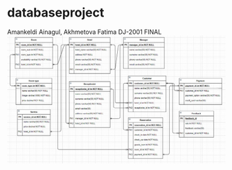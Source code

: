 # databaseproject
Amankeldi Ainagul, Akhmetova Fatima DJ-2001 FINAL
![alt text](https://github.com/ainagula/databaseproject/blob/main/ERD.png?raw=true)

